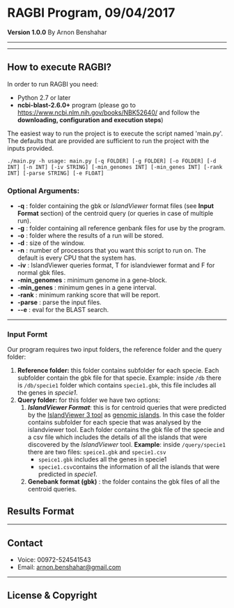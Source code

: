 # RAGBI Program, 09/04/2017
**Version 1.0.0** 
By Arnon Benshahar

---

---


## How to execute RAGBI?
In order to run RAGBI you need:

- Python 2.7 or later
- **ncbi-blast-2.6.0+** program (please go to https://www.ncbi.nlm.nih.gov/books/NBK52640/ and follow the **downloading, configuration and execution steps**)

The easiest way to run the project is to execute the script named 'main.py'. The defaults that are provided are sufficient to run the project with the inputs provided.

```
./main.py -h usage: main.py [-q FOLDER] [-g FOLDER] [-o FOLDER] [-d INT] [-n INT] [-iv STRING] [-min_genomes INT] [-min_genes INT] [-rank INT] [-parse STRING] [-e FLOAT]
```

### Optional Arguments:
- **-q** : folder containing the gbk or *IslandViewer* format files (see **Input Format** section) of the centroid query (or queries in case of multiple run).
- **-g** : folder containing all reference genbank files for use by the program.
- **-o** : folder where the results of a run will be stored.
- **-d** : size of the window.
- **-n** : number of processors that you want this script to run on. The default is every CPU that the system has.
- **-iv** : IslandViewer queries format, T for islandviewer format and F for normal gbk files.
- **-min_genomes** : minimum genome in a gene-block.
- **-min_genes** : minimum genes in a gene interval.
- **-rank** : minimum ranking score that will be report.
- **-parse** : parse the input files.
- **--e** : eval for the BLAST search.
---

### Input Formt
Our program requires two input folders, the reference folder and the query folder:
1. **Reference folder:** this folder contains subfolder for each specie. Each subfolder contain the gbk file for that specie.
Example: inside ```/db``` there is ```/db/specie1``` folder which contains ```specie1.gbk```, this file includes all the genes in *specie1*. 
2. **Query folder:** for this folder we have two options:
    1. ***IslandViewer Format***:  this is for centroid queries that were predicted by the [IslandViewer 3 tool](http://www.pathogenomics.sfu.ca/islandviewer/browse/) as [genomic islands](https://en.wikipedia.org/wiki/Genomic_island). In this case the folder contains subfolder for each specie that was analysed by the islandviewer tool. Each folder contains the gbk file of the specie and a csv file which includes the details of all the islands that were discovered by the *IslandViewer* tool. 
**Example**:  inside ```/query/specie1``` there are two files: ```speice1.gbk``` and ```specie1.csv```
        - ```speice1.gbk``` includes all the genes in specie1 
        - ```specie1.csv```contains the information of all the islands that were predicted in *specie1*.
    2.  **Genebank format (gbk)** : the folder contains the gbk files of all the centroid queries.

## Results Format
---
## Contact

- Voice: 00972-524541543
- Email: arnon.benshahar@gmail.com

---

## License & Copyright 